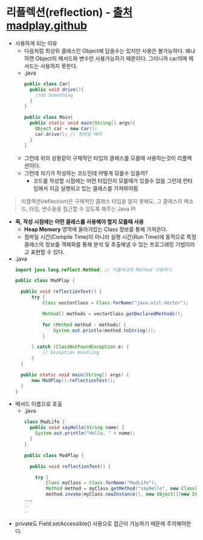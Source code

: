 리플렉션(reflection) - [출처 madplay.github](https://madplay.github.io/post/java-reflection)
===
* 사용하게 되는 이유
  * 다음처럼 최상위 클래스인 Object에 담을수는 있지만 사용은 불가능하다. 왜냐하면 Object의 메서드와 변수만 사용가능하기 때문이다. 그러니까 car의메 메서드는 사용하지 못한다.
  * .java
    ```java
    public class Car{
      public void drive(){
        //do Something
      }
    }
  
    public class Main{
      public static void main(String[] args){
        Object car = new Car();
        car.drive(); // 컴파일 에러
      }
    }
  * 그런데 위의 상황같이 구체적인 타입의 클래스를 모를때 사용하는것이 리플랙션이다.
  * 그런데 자기가 작성하는 코드인데 어떻게 모를수 있을까?
    * 코드를 작성할 시점에는 어떤 타입인지 모를때가 있을수 있음 그런데 런타임에서 지금 실행되고 있는 클래스를 가져와야됨
> 리플렉션(reflection)은 구체적인 클래스 타입을 알지 못해도, 그 클래스의 메소드, 타입, 변수들을 접근할 수 있도록 해주는 Java PI
* **즉, 작성 시점에는 어떤 클래스를 사용해야 할지 모를때 사용**
  * **Heap Memory** 영역에 올라가있는 Class 정보를 통해 가져온다.
  * 컴파일 시간(Compile Time)이 아니라 실행 시간(Run Time)에 동적으로 특정 클래스의 정보를 객체화를 통해 분석 및 추출해낼 수 있는 프로그래밍 기법이라고 표현할 수 있다.
* .java
  ```java
  import java.lang.reflect.Method; // 리플렉션의 Method 사용하기

  public class MadPlay {

    public void reflectionTest() {
        try {
            Class vectorClass = Class.forName("java.util.Vector");

            Method[] methods = vectorClass.getDeclaredMethods();

            for (Method method : methods) {
                System.out.println(method.toString());
            }

        } catch (ClassNotFoundException e) {
            // Exception Handling
        }
    }

    public static void main(String[] args) {
        new MadPlay().reflectionTest();
    }
  }
* 메서드 이름으로 호출
  * .java
    ```java
    class MadLife {
      public void sayHello(String name) {
        System.out.println("Hello, " + name);
      }
    }

    public class MadPlay {

      public void reflectionTest() {

        try {
            Class myClass = Class.forName("MadLife");
            Method method = myClass.getMethod("sayHello", new Class[]{String.class}); //sayHello 호출
            method.invoke(myClass.newInstance(), new Object[]{new String("Kimtaeng")});
    ...
    ..
    .
* private도 Field.setAccessible() 사용으로 접근이 가능하기 때문에 주의해야한다.
    
